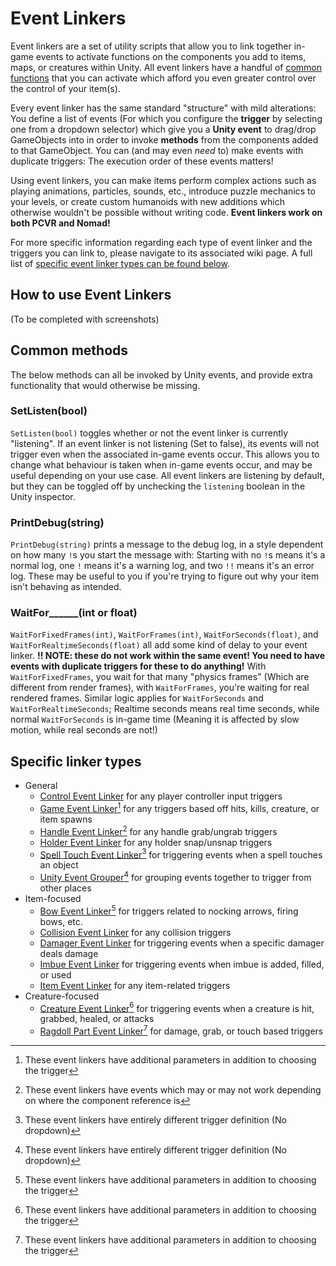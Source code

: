 # Event Linkers
Event linkers are a set of utility scripts that allow you to link together in-game events to activate functions on the components you add to items, maps, or creatures within Unity. All event linkers have a handful of [common functions](https://kospy.github.io/BasSDK/Components/ThunderRoad/EventLinker.html#common-methods) that you can activate which afford you even greater control over the control of your item(s).

Every event linker has the same standard "structure" with mild alterations: You define a list of events (For which you configure the **trigger** by selecting one from a dropdown selector) which give you a **Unity event** to drag/drop GameObjects into in order to invoke **methods** from the components added to that GameObject. You can (and may even *need* to) make events with duplicate triggers: The execution order of these events matters!

Using event linkers, you can make items perform complex actions such as playing animations, particles, sounds, etc., introduce puzzle mechanics to your levels, or create custom humanoids with new additions which otherwise wouldn't be possible without writing code. **Event linkers work on both PCVR and Nomad!**

For more specific information regarding each type of event linker and the triggers you can link to, please navigate to its associated wiki page. A full list of [specific event linker types can be found below](https://kospy.github.io/BasSDK/Components/ThunderRoad/EventLinker.html#specific-linker-types).

## How to use Event Linkers
(To be completed with screenshots)

## Common methods
The below methods can all be invoked by Unity events, and provide extra functionality that would otherwise be missing.
### SetListen(bool)
`SetListen(bool)` toggles whether or not the event linker is currently "listening". If an event linker is not listening (Set to false), its events will not trigger even when the associated in-game events occur. This allows you to change what behaviour is taken when in-game events occur, and may be useful depending on your use case. All event linkers are listening by default, but they can be toggled off by unchecking the `listening` boolean in the Unity inspector.
### PrintDebug(string)
`PrintDebug(string)` prints a message to the debug log, in a style dependent on how many `!`s you start the message with: Starting with no `!`s means it's a normal log, one `!` means it's a warning log, and two `!!` means it's an error log. These may be useful to you if you're trying to figure out why your item isn't behaving as intended.
### WaitFor\_\_\_\_\_\_(int or float)
`WaitForFixedFrames(int)`, `WaitForFrames(int)`, `WaitForSeconds(float)`, and `WaitForRealtimeSeconds(float)` all add some kind of delay to your event linker. **!! NOTE: these do not work within the same event! You need to have events with duplicate triggers for these to do anything!** With `WaitForFixedFrames`, you wait for that many "physics frames" (Which are different from render frames), with `WaitForFrames`, you're waiting for real rendered frames. Similar logic applies for `WaitForSeconds` and `WaitForRealtimeSeconds`; Realtime seconds means real time seconds, while normal `WaitForSeconds` is in-game time (Meaning it is affected by slow motion, while real seconds are not!)

## Specific linker types
- General
  - [Control Event Linker](https://kospy.github.io/BasSDK/Components/ThunderRoad/ControlEventLinker.html) for any player controller input triggers
  - [Game Event Linker](https://kospy.github.io/BasSDK/Components/ThunderRoad/GameEventLinker.html)[^extras] for any triggers based off hits, kills, creature, or item spawns
  - [Handle Event Linker](https://kospy.github.io/BasSDK/Components/ThunderRoad/HandleEventLinker.html)[^varies] for any handle grab/ungrab triggers
  - [Holder Event Linker](https://kospy.github.io/BasSDK/Components/ThunderRoad/HolderEventLinker.html) for any holder snap/unsnap triggers
  - [Spell Touch Event Linker](https://kospy.github.io/BasSDK/Components/ThunderRoad/SpellTouchEventLinker.html)[^unique] for triggering events when a spell touches an object
  - [Unity Event Grouper](https://kospy.github.io/BasSDK/Components/ThunderRoad/UnityEventGrouper.html)[^unique] for grouping events together to trigger from other places
- Item-focused
  - [Bow Event Linker](https://kospy.github.io/BasSDK/Components/ThunderRoad/BowEventLinker.html)[^extras] for triggers related to nocking arrows, firing bows, etc.
  - [Collision Event Linker](https://kospy.github.io/BasSDK/Components/ThunderRoad/CollisionEventLinker.html) for any collision triggers
  - [Damager Event Linker](https://kospy.github.io/BasSDK/Components/ThunderRoad/DamagerEventLinker.html) for triggering events when a specific damager deals damage
  - [Imbue Event Linker](https://kospy.github.io/BasSDK/Components/ThunderRoad/ImbueEventLinker.html) for triggering events when imbue is added, filled, or used
  - [Item Event Linker](https://kospy.github.io/BasSDK/Components/ThunderRoad/ItemEventLinker.html) for any item-related triggers
- Creature-focused
  - [Creature Event Linker](https://kospy.github.io/BasSDK/Components/ThunderRoad/CreatureEventLinker.html)[^extras] for triggering events when a creature is hit, grabbed, healed, or attacks
  - [Ragdoll Part Event Linker](https://kospy.github.io/BasSDK/Components/ThunderRoad/RagdollPartEventLinker.html)[^extras] for damage, grab, or touch based triggers

[^extras]: These event linkers have additional parameters in addition to choosing the trigger
[^varies]: These event linkers have events which may or may not work depending on where the component reference is
[^unique]: These event linkers have entirely different trigger definition (No dropdown)
